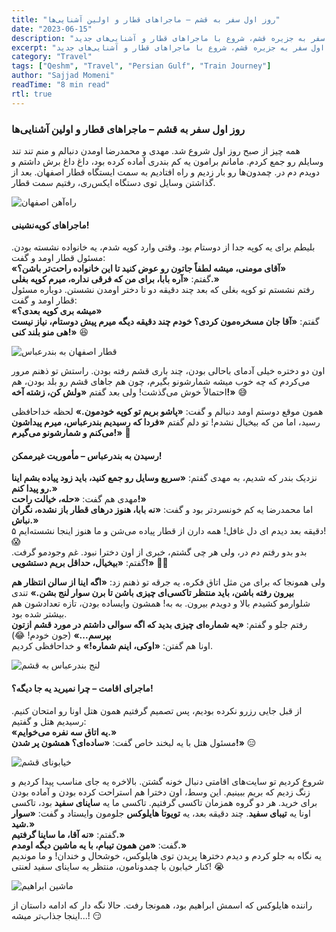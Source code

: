 ```yaml
---
title: "روز اول سفر به قشم – ماجراهای قطار و اولین آشنایی‌ها"
date: "2023-06-15"
description: "داستان سفری جذاب درباره روز اول سفر به جزیره قشم، شروع با ماجراهای قطار و آشنایی‌های جدید."
excerpt: "داستان سفری جذاب درباره روز اول سفر به جزیره قشم، شروع با ماجراهای قطار و آشنایی‌های جدید."
category: "Travel"
tags: ["Qeshm", "Travel", "Persian Gulf", "Train Journey"]
author: "Sajjad Momeni"
readTime: "8 min read"
rtl: true
---
```


### **روز اول سفر به قشم – ماجراهای قطار و اولین آشنایی‌ها**

همه چیز از صبح روز اول شروع شد. مهدی و محمدرضا اومدن دنبالم و منم تند تند وسایلم رو جمع کردم. مامانم برامون یه کم بندری آماده کرده بود، داغ داغ برش داشتم و دویدم دم در. چمدون‌ها رو بار زدیم و راه افتادیم به سمت ایستگاه قطار اصفهان. بعد از گذاشتن وسایل توی دستگاه ایکس‌ری، رفتیم سمت قطار.

![راه‌آهن اصفهان](rahahan-esfahan.png)

#### **ماجراهای کوپه‌نشینی!**
بلیطم برای یه کوپه جدا از دوستام بود. وقتی وارد کوپه شدم، یه خانواده نشسته بودن. مسئول قطار اومد و گفت:  
**«آقای مومنی، میشه لطفاً جاتون رو عوض کنید تا این خانواده راحت‌تر باشن؟»**  
گفتم: **«آره بابا، برای من که فرقی نداره، میرم کوپه بغلی.»**  
رفتم نشستم تو کوپه بغلی که بعد چند دقیقه دو تا دختر اومدن نشستن. دوباره مسئول قطار اومد و گفت:  
**«میشه بری کوپه بعدی؟»**  
گفتم: **«آقا جان مسخره‌مون کردی؟ خودم چند دقیقه دیگه میرم پیش دوستام، نیاز نیست هی منو بلند کنی!»** 😆  

![قطار اصفهان به بندرعباس](train.jpg)

اون دو دختره خیلی آدمای باحالی بودن، چند باری قشم رفته بودن. راستش تو ذهنم مرور می‌کردم که چه خوب میشه شمارشونو بگیرم، چون هم جاهای قشم رو بلد بودن، هم احتمالاً خوش می‌گذشت! ولی بعد گفتم **«ولش کن، زشته آخه!»** 😅

همون موقع دوستم اومد دنبالم و گفت: **«پاشو بریم تو کوپه خودمون.»** لحظه خداحافظی رسید، اما من که بیخیال نشدم! تو دلم گفتم **«فردا که رسیدیم بندرعباس، میرم پیداشون می‌کنم و شمارشونو می‌گیرم!»** 🤞

#### **رسیدن به بندرعباس – مأموریت غیرممکن!**
نزدیک بندر که شدیم، به مهدی گفتم: **«سریع وسایل رو جمع کنید، باید زود پیاده بشم اینا رو پیدا کنم.»**  
مهدی هم گفت: **«حله، خیالت راحت!»**  
اما محمدرضا یه کم خونسردتر بود و گفت: **«نه بابا، هنوز درهای قطار باز نشده، نگران نباش.»**  
۵ دقیقه بعد دیدم ای دل غافل! همه دارن از قطار پیاده می‌شن و ما هنوز اینجا نشسته‌ایم! 😱  
بدو بدو رفتم دم در، ولی هر چی گشتم، خبری از اون دخترا نبود. غم وجودمو گرفت. گفتم: **«بیخیال، حداقل بریم دستشویی!»** 🤦‍♂️  

ولی همونجا که برای من مثل اتاق فکره، یه جرقه تو ذهنم زد: **«اگه اینا از سالن انتظار هم بیرون رفته باشن، باید منتظر تاکسی‌ای چیزی باشن تا برن سوار لنج بشن.»** تندی شلوارمو کشیدم بالا و دویدم بیرون. به به! همشون وایساده بودن، تازه تعدادشون هم بیشتر شده بود.  
رفتم جلو و گفتم: **«یه شماره‌ای چیزی بدید که اگه سوالی داشتم در مورد قشم ازتون بپرسم...»** (جون خودم! 😂)  
اونا هم گفتن: **«اوکی، اینم شماره!»** و خداحافظی کردیم.

![لنج بندرعباس به قشم](bandar-lenj.jpg)

#### **ماجرای اقامت – چرا نمیرید یه جا دیگه؟!**
از قبل جایی رزرو نکرده بودیم، پس تصمیم گرفتیم همون هتل اونا رو امتحان کنیم. رسیدیم هتل و گفتیم:  
**«یه اتاق سه نفره می‌خوایم.»**  
مسئول هتل با یه لبخند خاص گفت: **«ساده‌ای؟ همشون پر شدن!»** 😑  

![خیابونای قشم](qeshm-roads.jpg)

شروع کردیم تو سایت‌های اقامتی دنبال خونه گشتن. بالاخره یه جای مناسب پیدا کردیم و زنگ زدیم که بریم ببینیم. این وسط، اون دخترا هم استراحت کرده بودن و آماده بودن برای خرید. هر دو گروه همزمان تاکسی گرفتیم. تاکسی ما یه **ساینای سفید** بود، تاکسی اونا یه **تیبای سفید**. چند دقیقه بعد، یه **تویوتا هایلوکس** جلومون وایستاد و گفت: **«سوار شید.»**  
گفتم: **«نه آقا، ما ساینا گرفتیم.»**  
گفت: **«من همون تیبام، با یه ماشین دیگه اومدم.»**  
یه نگاه به جلو کردم و دیدم دخترها پریدن توی هایلوکس، خوشحال و خندان! و ما موندیم کنار خیابون با چمدونامون، منتظر یه ساینای سفید لعنتی! 😭  

![ماشین ابراهیم](car-1.jpg)

راننده هایلوکس که اسمش ابراهیم بود، همونجا رفت. حالا نگه دار که ادامه داستان از اینجا جذاب‌تر میشه...! 😏